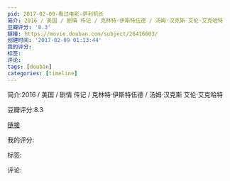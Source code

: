 ```yaml
---
pid: 2017-02-09-看过电影-萨利机长
简介: 2016 / 美国 / 剧情 传记 / 克林特·伊斯特伍德 / 汤姆·汉克斯 艾伦·艾克哈特
豆瓣评分: '8.3'
链接: https://movie.douban.com/subject/26416603/
创建时间: '2017-02-09 01:13:44'
我的评分:
标签:
评论:
tags: [douban]
categories: [timeline]
---
```

简介:2016 / 美国 / 剧情 传记 / 克林特·伊斯特伍德 / 汤姆·汉克斯 艾伦·艾克哈特

豆瓣评分:8.3

[链接](https://movie.douban.com/subject/26416603/)

我的评分:

标签:

评论:

